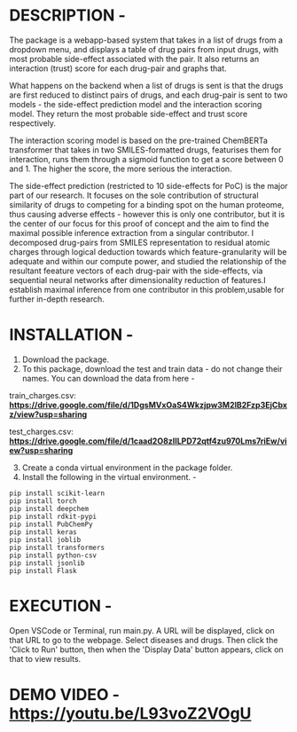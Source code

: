 # DESCRIPTION - 

The package is a webapp-based system that takes in a list of drugs from a dropdown menu, and displays a table of drug pairs from input drugs, with most probable side-effect associated with the pair. It also returns an interaction (trust) score for each drug-pair and graphs that. 

What happens on the backend when a list of drugs is sent is that the drugs are first reduced to distinct pairs of drugs, and each drug-pair is sent to two models - the side-effect prediction model and the interaction scoring model. They return the most probable side-effect and trust score respectively. 

The interaction scoring model is based on the pre-trained ChemBERTa transformer that takes in two SMILES-formatted drugs, featurises them for interaction, runs them through a sigmoid function to get a score between 0 and 1. The higher the score, the more serious the interaction.

The side-effect prediction (restricted to 10 side-effects for PoC) is the major part of our research. It focuses on the sole contribution of structural similarity of drugs to competing for a binding spot on the human proteome, thus causing adverse effects - however this is only one contributor, but it is the center of our focus for this proof of concept and the aim to find the maximal possible inference extraction from a singular contributor. I decomposed drug-pairs from SMILES representation to residual atomic charges through logical deduction towards which feature-granularity will be adequate and within our compute power, and studied the relationship of the resultant feeature vectors of each drug-pair with the side-effects, via sequential neural networks after dimensionality reduction of features.I establish maximal inference from one contributor in this problem,usable for further in-depth research. 


# INSTALLATION - 

1. Download the package. 
2. To this package, download the test and train data - do not change their names. You can download the data from here - 

train_charges.csv: **https://drive.google.com/file/d/1DgsMVxOaS4Wkzjpw3M2lB2Fzp3EjCbxz/view?usp=sharing**

test_charges.csv: **https://drive.google.com/file/d/1caad2O8zIILPD72qtf4zu970Lms7riEw/view?usp=sharing**

3. Create a conda virtual environment in the package folder.
4. Install the following in the virtual environment. - 
  
  ```
  pip install scikit-learn
  pip install torch
  pip install deepchem
  pip install rdkit-pypi
  pip install PubChemPy
  pip install keras
  pip install joblib
  pip install transformers
  pip install python-csv
  pip install jsonlib
  pip install Flask
  ```


# EXECUTION - 

Open VSCode or Terminal, run main.py. A URL will be displayed, click on that URL to go to the webpage. Select diseases and drugs. Then click the 'Click to Run' button, then when the 'Display Data' button appears, click on that to view results. 


# DEMO VIDEO - **https://youtu.be/L93voZ2VOgU**
